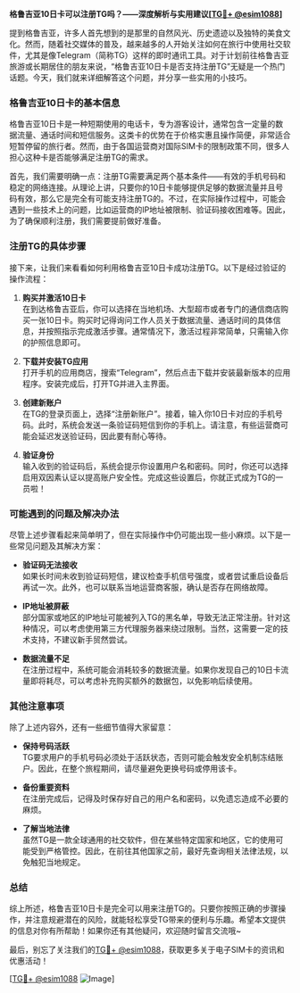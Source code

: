 **格鲁吉亚10日卡可以注册TG吗？——深度解析与实用建议[[TG💪+ @esim1088](https://t.me/s/esim1088)]**

提到格鲁吉亚，许多人首先想到的是那里的自然风光、历史遗迹以及独特的美食文化。然而，随着社交媒体的普及，越来越多的人开始关注如何在旅行中使用社交软件，尤其是像Telegram（简称TG）这样的即时通讯工具。对于计划前往格鲁吉亚旅游或长期居住的朋友来说，“格鲁吉亚10日卡是否支持注册TG”无疑是一个热门话题。今天，我们就来详细解答这个问题，并分享一些实用的小技巧。

### 格鲁吉亚10日卡的基本信息

格鲁吉亚10日卡是一种短期使用的电话卡，专为游客设计，通常包含一定量的数据流量、通话时间和短信服务。这类卡的优势在于价格实惠且操作简便，非常适合短暂停留的旅行者。然而，由于各国运营商对国际SIM卡的限制政策不同，很多人担心这种卡是否能够满足注册TG的需求。

首先，我们需要明确一点：注册TG需要满足两个基本条件——有效的手机号码和稳定的网络连接。从理论上讲，只要你的10日卡能够提供足够的数据流量并且号码有效，那么它是完全有可能支持注册TG的。不过，在实际操作过程中，可能会遇到一些技术上的问题，比如运营商的IP地址被限制、验证码接收困难等。因此，为了确保顺利注册，我们需要提前做好准备。

### 注册TG的具体步骤

接下来，让我们来看看如何利用格鲁吉亚10日卡成功注册TG。以下是经过验证的操作流程：

1. **购买并激活10日卡**  
   在到达格鲁吉亚后，你可以选择在当地机场、大型超市或者专门的通信商店购买一张10日卡。购买时记得询问工作人员关于数据流量、通话时间的具体信息，并按照指示完成激活步骤。通常情况下，激活过程非常简单，只需输入你的护照信息即可。

2. **下载并安装TG应用**  
   打开手机的应用商店，搜索“Telegram”，然后点击下载并安装最新版本的应用程序。安装完成后，打开TG并进入主界面。

3. **创建新账户**  
   在TG的登录页面上，选择“注册新账户”。接着，输入你10日卡对应的手机号码。此时，系统会发送一条验证码短信到你的手机上。请注意，有些运营商可能会延迟发送验证码，因此要有耐心等待。

4. **验证身份**  
   输入收到的验证码后，系统会提示你设置用户名和密码。同时，你还可以选择启用双因素认证以提高账户安全性。完成这些设置后，你就正式成为TG的一员啦！

### 可能遇到的问题及解决办法

尽管上述步骤看起来简单明了，但在实际操作中仍可能出现一些小麻烦。以下是一些常见问题及其解决方案：

- **验证码无法接收**  
  如果长时间未收到验证码短信，建议检查手机信号强度，或者尝试重启设备后再试一次。此外，也可以联系当地运营商客服，确认是否存在网络故障。

- **IP地址被屏蔽**  
  部分国家或地区的IP地址可能被列入TG的黑名单，导致无法正常注册。针对这种情况，可以考虑使用第三方代理服务器来绕过限制。当然，这需要一定的技术支持，不建议新手贸然尝试。

- **数据流量不足**  
  在注册过程中，系统可能会消耗较多的数据流量。如果你发现自己的10日卡流量即将耗尽，可以考虑补充购买额外的数据包，以免影响后续使用。

### 其他注意事项

除了上述内容外，还有一些细节值得大家留意：

- **保持号码活跃**  
  TG要求用户的手机号码必须处于活跃状态，否则可能会触发安全机制冻结账户。因此，在整个旅程期间，请尽量避免更换号码或停用该卡。

- **备份重要资料**  
  在注册完成后，记得及时保存好自己的用户名和密码，以免遗忘造成不必要的麻烦。

- **了解当地法律**  
  虽然TG是一款全球通用的社交软件，但在某些特定国家和地区，它的使用可能受到严格管控。因此，在前往其他国家之前，最好先查询相关法律法规，以免触犯当地规定。

### 总结

综上所述，格鲁吉亚10日卡是完全可以用来注册TG的。只要你按照正确的步骤操作，并注意规避潜在的风险，就能轻松享受TG带来的便利与乐趣。希望本文提供的信息对你有所帮助！如果你还有其他疑问，欢迎随时留言交流哦~

最后，别忘了关注我们的[TG💪+ @esim1088](https://t.me/s/esim1088)，获取更多关于电子SIM卡的资讯和优惠活动！  

[[TG💪+ @esim1088](https://t.me/s/esim1088) ![Image](https://i.postimg.cc/4NQfJmqS/Snipaste-2025-05-13-00-14-12.png)]
